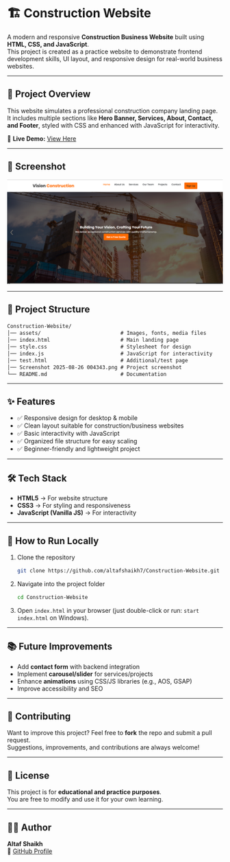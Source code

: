 # 🏗️ Construction Website

A modern and responsive **Construction Business Website** built using **HTML, CSS, and JavaScript**.  
This project is created as a practice website to demonstrate frontend development skills, UI layout, and responsive design for real-world business websites.

---

## 🚀 Project Overview
This website simulates a professional construction company landing page.  
It includes multiple sections like **Hero Banner, Services, About, Contact, and Footer**, styled with CSS and enhanced with JavaScript for interactivity.  

🔗 **Live Demo:** [View Here](https://altaf07.netlify.app/)  

---

## 📸 Screenshot
![Construction Website Screenshot](Screenshot%202025-08-26%20004343.png)

---

## 📂 Project Structure
```
Construction-Website/
│── assets/                          # Images, fonts, media files
│── index.html                       # Main landing page
│── style.css                        # Stylesheet for design
│── index.js                         # JavaScript for interactivity
│── test.html                        # Additional/test page
│── Screenshot 2025-08-26 004343.png # Project screenshot
└── README.md                        # Documentation
```

---

## ✨ Features
- ✅ Responsive design for desktop & mobile  
- ✅ Clean layout suitable for construction/business websites  
- ✅ Basic interactivity with JavaScript  
- ✅ Organized file structure for easy scaling  
- ✅ Beginner-friendly and lightweight project  

---

## 🛠️ Tech Stack
- **HTML5** → For website structure  
- **CSS3** → For styling and responsiveness  
- **JavaScript (Vanilla JS)** → For interactivity  

---

## 🔧 How to Run Locally
1. Clone the repository  
   ```bash
   git clone https://github.com/altafshaikh7/Construction-Website.git
   ```

2. Navigate into the project folder  
   ```bash
   cd Construction-Website
   ```

3. Open `index.html` in your browser (just double-click or run: `start index.html` on Windows).  

---

## 📚 Future Improvements
- Add **contact form** with backend integration  
- Implement **carousel/slider** for services/projects  
- Enhance **animations** using CSS/JS libraries (e.g., AOS, GSAP)  
- Improve accessibility and SEO  

---

## 🤝 Contributing
Want to improve this project? Feel free to **fork** the repo and submit a pull request.  
Suggestions, improvements, and contributions are always welcome!  

---

## 📜 License
This project is for **educational and practice purposes**.  
You are free to modify and use it for your own learning.  

---

## 👨‍💻 Author
**Altaf Shaikh**  
🔗 [GitHub Profile](https://github.com/altafshaikh7)
